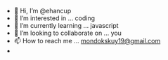 - 👋 Hi, I’m @ehancup
- 👀 I’m interested in ... coding
- 🌱 I’m currently learning ... javascript
- 💞️ I’m looking to collaborate on ... you
- 📫 How to reach me ... mondokskuy19@gmail.com
- 

<!---
ehancup/ehancup is a ✨ special ✨ repository because its `README.md` (this file) appears on your GitHub profile.
You can click the Preview link to take a look at your changes.
--->
